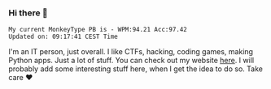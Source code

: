 ### Hi there 👋
<!-- PB START -->
```
My current MonkeyType PB is - WPM:94.21 Acc:97.42
Updated on: 09:17:41 CEST Time
```
<!-- PB END -->
I'm an IT person, just overall. I like CTFs, hacking, coding games, making Python apps. Just a lot of stuff.
You can check out my website [here](https://skill3472.github.io/).
I will probably add some interesting stuff here, when I get the idea to do so. Take care ❤️
